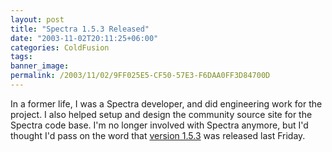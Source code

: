 ```yaml
---
layout: post
title: "Spectra 1.5.3 Released"
date: "2003-11-02T20:11:25+06:00"
categories: ColdFusion 
tags: 
banner_image: 
permalink: /2003/11/02/9FF025E5-CF50-57E3-F6DAA0FF3D84700D
---
```


In a former life, I was a Spectra developer, and did engineering work for the project. I also helped setup and design the community source site for the Spectra code base. I'm no longer involved with Spectra anymore, but I'd thought I'd pass on the word that <a href="http://spectrasource.macromedia.com">version 1.5.3</a> was released last Friday.